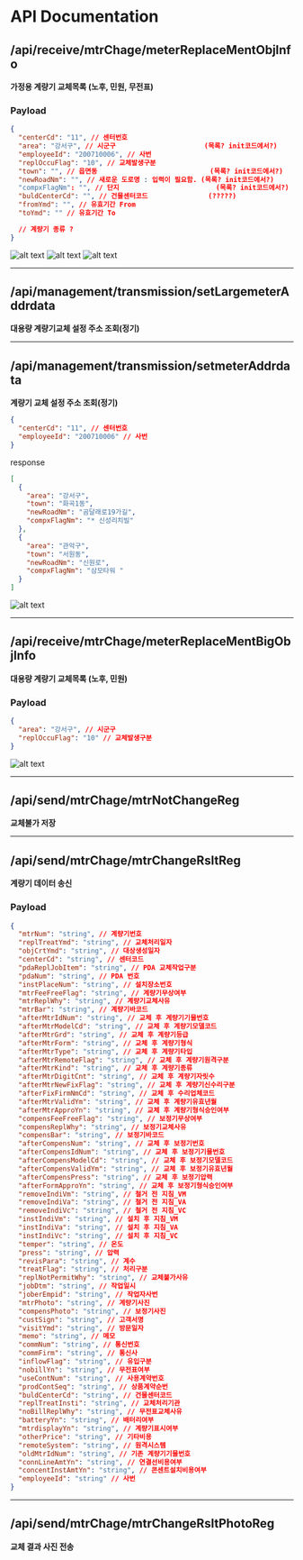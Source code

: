 # API Documentation

## /api/receive/mtrChage/meterReplaceMentObjInfo

**가정용 계량기 교체목록 (노후, 민원, 무전표)**

### Payload

```json
{
  "centerCd": "11", // 센터번호
  "area": "강서구", // 시군구                      (목록? init코드에서?)
  "employeeId": "200710006", // 사번
  "replOccuFlag": "10", // 교체발생구분
  "town": "", // 읍면동                            (목록? init코드에서?)
  "newRoadNm": "", // 새로운 도로명 : 입력이 필요함. (목록? init코드에서?)
  "compxFlagNm": "", // 단지                        (목록? init코드에서?)
  "buldCenterCd": "", // 건물센터코드               (?????)
  "fromYmd": "", // 유효기간 From
  "toYmd": "" // 유효기간 To

  // 계량기 종류 ?
}
```

![alt text](image.png)
![alt text](image-4.png)
![alt text](image-3.png)

---

## /api/management/transmission/setLargemeterAddrdata

**대용량 계량기교체 설정 주소 조회(정기)**

---

## /api/management/transmission/setmeterAddrdata

**계량기 교체 설정 주소 조회(정기)**

```json
{
  "centerCd": "11", // 센터번호
  "employeeId": "200710006" // 사번
}
```

response

```json
[
  {
    "area": "강서구",
    "town": "화곡1동",
    "newRoadNm": "곰달래로19가길",
    "compxFlagNm": "* 신성리치빌"
  },
  {
    "area": "관악구",
    "town": "서원동",
    "newRoadNm": "신원로",
    "compxFlagNm": "삼모타워 "
  }
]
```

![alt text](image-2.png)

---

## /api/receive/mtrChage/meterReplaceMentBigObjInfo

**대용량 계량기 교체목록 (노후, 민원)**

### Payload

```json
{
  "area": "강서구", // 시군구
  "replOccuFlag": "10" // 교체발생구분
}
```

![alt text](image-1.png)

---

## /api/send/mtrChage/mtrNotChangeReg

**교체불가 저장**

---

## /api/send/mtrChage/mtrChangeRsltReg

**계량기 데이터 송신**

### Payload

```json
{
  "mtrNum": "string", // 계량기번호
  "replTreatYmd": "string", // 교체처리일자
  "objCrtYmd": "string", // 대상생성일자
  "centerCd": "string", // 센터코드
  "pdaReplJobItem": "string", // PDA 교체작업구분
  "pdaNum": "string", // PDA 번호
  "instPlaceNum": "string", // 설치장소번호
  "mtrFeeFreeFlag": "string", // 계량기무상여부
  "mtrReplWhy": "string", // 계량기교체사유
  "mtrBar": "string", // 계량기바코드
  "afterMtrIdNum": "string", // 교체 후 계량기기물번호
  "afterMtrModelCd": "string", // 교체 후 계량기모델코드
  "afterMtrGrd": "string", // 교체 후 계량기등급
  "afterMtrForm": "string", // 교체 후 계량기형식
  "afterMtrType": "string", // 교체 후 계량기타입
  "afterMtrRemoteFlag": "string", // 교체 후 계량기원격구분
  "afterMtrKind": "string", // 교체 후 계량기종류
  "afterMtrDigitCnt": "string", // 교체 후 계량기자릿수
  "afterMtrNewFixFlag": "string", // 교체 후 계량기신수리구분
  "afterFixFirmNmCd": "string", // 교체 후 수리업체코드
  "afterMtrValidYm": "string", // 교체 후 계량기유효년월
  "afterMtrApproYn": "string", // 교체 후 계량기형식승인여부
  "compensFeeFreeFlag": "string", // 보정기무상여부
  "compensReplWhy": "string", // 보정기교체사유
  "compensBar": "string", // 보정기바코드
  "afterCompensNum": "string", // 교체 후 보정기번호
  "afterCompensIdNum": "string", // 교체 후 보정기기물번호
  "afterCompensModelCd": "string", // 교체 후 보정기모델코드
  "afterCompensValidYm": "string", // 교체 후 보정기유효년월
  "afterCompensPress": "string", // 교체 후 보정기압력
  "afterFormApproYn": "string", // 교체 후 보정기형식승인여부
  "removeIndiVm": "string", // 철거 전 지침_VM
  "removeIndiVa": "string", // 철거 전 지침_VA
  "removeIndiVc": "string", // 철거 전 지침_VC
  "instIndiVm": "string", // 설치 후 지침_VM
  "instIndiVa": "string", // 설치 후 지침_VA
  "instIndiVc": "string", // 설치 후 지침_VC
  "temper": "string", // 온도
  "press": "string", // 압력
  "revisPara": "string", // 계수
  "treatFlag": "string", // 처리구분
  "replNotPermitWhy": "string", // 교체불가사유
  "jobDtm": "string", // 작업일시
  "joberEmpid": "string", // 작업자사번
  "mtrPhoto": "string", // 계량기사진
  "compensPhoto": "string", // 보정기사진
  "custSign": "string", // 고객서명
  "visitYmd": "string", // 방문일자
  "memo": "string", // 메모
  "commNum": "string", // 통신번호
  "commFirm": "string", // 통신사
  "inflowFlag": "string", // 유입구분
  "nobillYn": "string", // 무전표여부
  "useContNum": "string", // 사용계약번호
  "prodContSeq": "string", // 상품계약순번
  "buldCenterCd": "string", // 건물센터코드
  "replTreatInsti": "string", // 교체처리기관
  "noBillReplWhy": "string", // 무전표교체사유
  "batteryYn": "string", // 배터리여부
  "mtrdisplayYn": "string", // 계량기표시여부
  "otherPrice": "string", // 기타비용
  "remoteSystem": "string", // 원격시스템
  "oldMtrIdNum": "string", // 기존 계량기기물번호
  "connLineAmtYn": "string", // 연결선비용여부
  "concentInstAmtYn": "string", // 콘센트설치비용여부
  "employeeId": "string" // 사번
}
```

---

## /api/send/mtrChage/mtrChangeRsltPhotoReg

**교체 결과 사진 전송**
